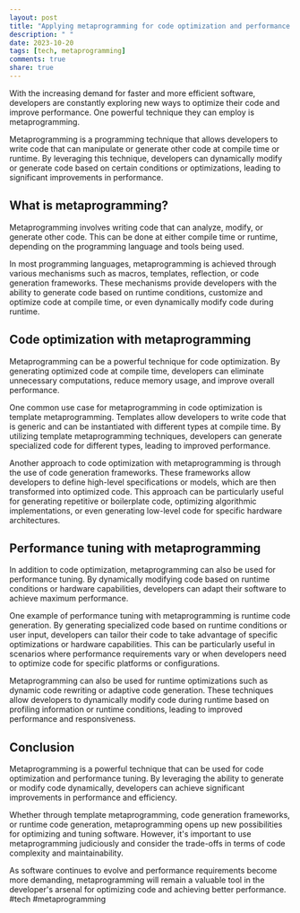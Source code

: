 ```yaml
---
layout: post
title: "Applying metaprogramming for code optimization and performance tuning"
description: " "
date: 2023-10-20
tags: [tech, metaprogramming]
comments: true
share: true
---
```


With the increasing demand for faster and more efficient software, developers are constantly exploring new ways to optimize their code and improve performance. One powerful technique they can employ is metaprogramming.

Metaprogramming is a programming technique that allows developers to write code that can manipulate or generate other code at compile time or runtime. By leveraging this technique, developers can dynamically modify or generate code based on certain conditions or optimizations, leading to significant improvements in performance.

## What is metaprogramming?

Metaprogramming involves writing code that can analyze, modify, or generate other code. This can be done at either compile time or runtime, depending on the programming language and tools being used.

In most programming languages, metaprogramming is achieved through various mechanisms such as macros, templates, reflection, or code generation frameworks. These mechanisms provide developers with the ability to generate code based on runtime conditions, customize and optimize code at compile time, or even dynamically modify code during runtime.

## Code optimization with metaprogramming

Metaprogramming can be a powerful technique for code optimization. By generating optimized code at compile time, developers can eliminate unnecessary computations, reduce memory usage, and improve overall performance.

One common use case for metaprogramming in code optimization is template metaprogramming. Templates allow developers to write code that is generic and can be instantiated with different types at compile time. By utilizing template metaprogramming techniques, developers can generate specialized code for different types, leading to improved performance.

Another approach to code optimization with metaprogramming is through the use of code generation frameworks. These frameworks allow developers to define high-level specifications or models, which are then transformed into optimized code. This approach can be particularly useful for generating repetitive or boilerplate code, optimizing algorithmic implementations, or even generating low-level code for specific hardware architectures.

## Performance tuning with metaprogramming

In addition to code optimization, metaprogramming can also be used for performance tuning. By dynamically modifying code based on runtime conditions or hardware capabilities, developers can adapt their software to achieve maximum performance.

One example of performance tuning with metaprogramming is runtime code generation. By generating specialized code based on runtime conditions or user input, developers can tailor their code to take advantage of specific optimizations or hardware capabilities. This can be particularly useful in scenarios where performance requirements vary or when developers need to optimize code for specific platforms or configurations.

Metaprogramming can also be used for runtime optimizations such as dynamic code rewriting or adaptive code generation. These techniques allow developers to dynamically modify code during runtime based on profiling information or runtime conditions, leading to improved performance and responsiveness.

## Conclusion

Metaprogramming is a powerful technique that can be used for code optimization and performance tuning. By leveraging the ability to generate or modify code dynamically, developers can achieve significant improvements in performance and efficiency.

Whether through template metaprogramming, code generation frameworks, or runtime code generation, metaprogramming opens up new possibilities for optimizing and tuning software. However, it's important to use metaprogramming judiciously and consider the trade-offs in terms of code complexity and maintainability.

As software continues to evolve and performance requirements become more demanding, metaprogramming will remain a valuable tool in the developer's arsenal for optimizing code and achieving better performance. #tech #metaprogramming